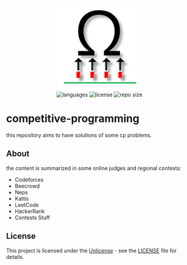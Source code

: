 <div align="center">
  <img src="competitive-programming.png" width="230px" />
</div>
<div align="center">
  <img src="https://img.shields.io/github/languages/count/leandro-santi/competitive-programming?color=%#145A32&style=flat-square" alt="languages" />
  <img src="https://img.shields.io/github/license/leandro-santi/competitive-programming?color=%#145A32&style=flat-square" alt="license" />
  <img src="https://img.shields.io/github/repo-size/leandro-santi/competitive-programming?color=%#145A32&style=flat-square" alt="repo size" />
</div>

# competitive-programming

this repository aims to have solutions of some cp problems.

## About

the content is summarized in some online judges and regional contests:

* Codeforces
* Beecrowd
* Neps
* Kattis
* LeetCode
* HackerRank
* Contests Stuff

## License

This project is licensed under the [Unlicense](https://unlicense.org/) - see the [LICENSE](LICENSE) file for details.
